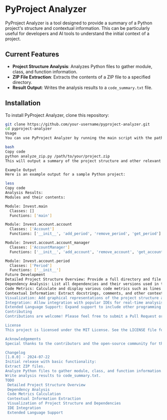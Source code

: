 # PyProject Analyzer

PyProject Analyzer is a tool designed to provide a summary of a Python project's structure and contextual information. This can be particularly useful for developers and AI tools to understand the initial context of a project.

## Current Features

- **Project Structure Analysis**: Analyzes Python files to gather module, class, and function information.
- **ZIP File Extraction**: Extracts the contents of a ZIP file to a specified directory.
- **Result Output**: Writes the analysis results to a `code_summary.txt` file.

## Installation

To install PyProject Analyzer, clone this repository:

```bash
git clone https://github.com/your-username/pyproject-analyzer.git
cd pyproject-analyzer
Usage
You can use PyProject Analyzer by running the main script with the path to your Python project ZIP file:

bash
Copy code
python analyze_zip.py /path/to/your/project.zip
This will output a summary of the project structure and other relevant information to code_summary.txt.

Example Output
Here is an example output for a sample Python project:

less
Copy code
Analysis Results:
Modules and their contents:

Module: Invest.main
  Classes: []
  Functions: ['main']

Module: Invest.account.account
  Classes: ['Account']
  Functions: ['__init__', 'add_period', 'remove_period', 'get_period']

Module: Invest.account.account_manager
  Classes: ['AccountManager']
  Functions: ['__init__', 'add_account', 'remove_account', 'get_account', 'get_account_data', 'calculate_growth', 'remove_period', 'update_account_name', 'update_period_name']

Module: Invest.account.period
  Classes: ['Period']
  Functions: ['__init__']
Future Development
Detailed Project Structure Overview: Provide a full directory and file structure overview.
Dependency Analysis: List all dependencies and their versions used in the project.
Code Metrics: Calculate and display various code metrics such as lines of code, number of functions, and classes.
Contextual Information: Extract docstrings, comments, and other contextual information to give a better understanding of the project's components.
Visualization: Add graphical representations of the project structure and dependencies.
Integration: Allow integration with popular IDEs for real-time analysis.
Extended Language Support: Expand support to include other programming languages.
Contributing
Contributions are welcome! Please feel free to submit a Pull Request or open an issue.

License
This project is licensed under the MIT License. See the LICENSE file for more details.

Acknowledgements
Special thanks to the contributors and the open-source community for their valuable inputs and support.

Changelog
[1.0.0] - 2024-07-22
Initial release with basic functionality:
Extract ZIP files.
Analyze Python files to gather module, class, and function information.
Write analysis results to code_summary.txt.
TODO
 Detailed Project Structure Overview
 Dependency Analysis
 Code Metrics Calculation
 Contextual Information Extraction
 Visualization of Project Structure and Dependencies
 IDE Integration
 Extended Language Support
